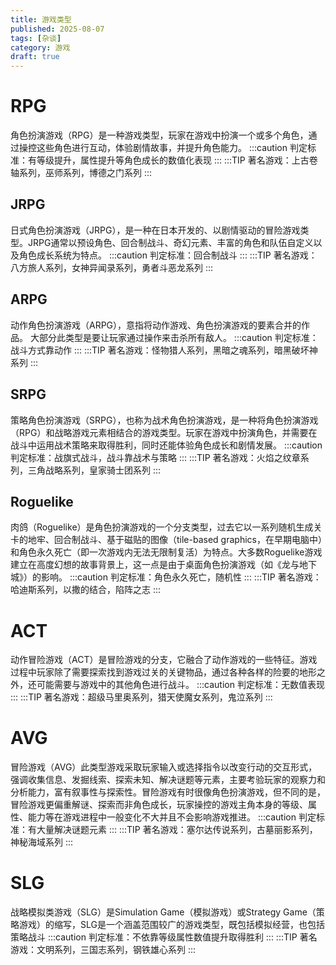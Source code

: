 ```yaml
---
title: 游戏类型
published: 2025-08-07
tags: [杂谈]
category: 游戏
draft: true
---
```


# RPG
角色扮演游戏（RPG）是一种游戏类型，玩家在游戏中扮演一个或多个角色，通过操控这些角色进行互动，体验剧情故事，并提升角色能力。
:::caution
判定标准：有等级提升，属性提升等角色成长的数值化表现
:::
:::TIP
著名游戏：上古卷轴系列，巫师系列，博德之门系列
:::

## JRPG
日式角色扮演游戏（JRPG），是一种在日本开发的、以剧情驱动的冒险游戏类型。JRPG通常以预设角色、回合制战斗、奇幻元素、丰富的角色和队伍自定义以及角色成长系统为特点。
:::caution
判定标准：回合制战斗
:::
:::TIP
著名游戏：八方旅人系列，女神异闻录系列，勇者斗恶龙系列
:::

## ARPG
动作角色扮演游戏（ARPG），意指将动作游戏、角色扮演游戏的要素合并的作品。 大部分此类型是要让玩家通过操作来击杀所有敌人。
:::caution
判定标准：战斗方式靠动作
:::
:::TIP
著名游戏：怪物猎人系列，黑暗之魂系列，暗黑破坏神系列
:::

## SRPG
策略角色扮演游戏（SRPG），也称为战术角色扮演游戏，是一种将角色扮演游戏（RPG）和战略游戏元素相结合的游戏类型。玩家在游戏中扮演角色，并需要在战斗中运用战术策略来取得胜利，同时还能体验角色成长和剧情发展。
:::caution
判定标准：战旗式战斗，战斗靠战术与策略
:::
:::TIP
著名游戏：火焰之纹章系列，三角战略系列，皇家骑士团系列
:::

## Roguelike
肉鸽（Roguelike）是角色扮演游戏的一个分支类型，过去它以一系列随机生成关卡的地牢、回合制战斗、基于磁贴的图像（tile-based graphics，在早期电脑中）和角色永久死亡（即一次游戏内无法无限制复活）为特点。大多数Roguelike游戏建立在高度幻想的故事背景上，这一点是由于桌面角色扮演游戏（如《龙与地下城》）的影响。
:::caution
判定标准：角色永久死亡，随机性
:::
:::TIP
著名游戏：哈迪斯系列，以撒的结合，陷阵之志
:::

# ACT
动作冒险游戏（ACT）是冒险游戏的分支，它融合了动作游戏的一些特征。游戏过程中玩家除了需要探索找到游戏过关的关键物品，通过各种各样的险要的地形之外，还可能需要与游戏中的其他角色进行战斗。
:::caution
判定标准：无数值表现
:::
:::TIP
著名游戏：超级马里奥系列，猎天使魔女系列，鬼泣系列
:::

# AVG
冒险游戏（AVG）此类型游戏采取玩家输入或选择指令以改变行动的交互形式，强调收集信息、发掘线索、探索未知、解决谜题等元素，主要考验玩家的观察力和分析能力，富有叙事性与探索性。冒险游戏有时很像角色扮演游戏，但不同的是，冒险游戏更偏重解谜、探索而非角色成长，玩家操控的游戏主角本身的等级、属性、能力等在游戏进程中一般变化不大并且不会影响游戏推进。
:::caution
判定标准：有大量解决谜题元素
:::
:::TIP
著名游戏：塞尔达传说系列，古墓丽影系列，神秘海域系列
:::

# SLG
战略模拟类游戏（SLG）是Simulation Game（模拟游戏）或Strategy Game（策略游戏）的缩写，SLG是一个涵盖范围较广的游戏类型，既包括模拟经营，也包括策略战斗
:::caution
判定标准：不依靠等级属性数值提升取得胜利
:::
:::TIP
著名游戏：文明系列，三国志系列，钢铁雄心系列
:::


